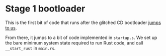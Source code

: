 # Stage 1 bootloader
This is the first bit of code that runs after the glitched CD bootloader [jumps to us](https://github.com/Free60Project/tools/blob/ddcd9c55875257e671813ca857374e03b5247b1f/reset_glitch_hack/cdxell/cdxell.S#L62-L89).

From there, it jumps to a bit of code implemented in `startup.s`. We set up the bare minimum system state required to run Rust code, and call `__start_rust` in `main.rs`.